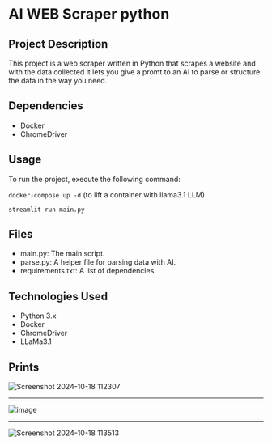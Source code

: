 # AI WEB Scraper python
## Project Description
This project is a web scraper written in Python that scrapes a website and with the data collected it lets you give a promt to an AI to parse or structure the data in the way you need.

## Dependencies
* Docker
* ChromeDriver

## Usage
To run the project, execute the following command: 

```docker-compose up -d```
 (to lift a container with llama3.1 LLM)

```streamlit run main.py```

## Files

* main.py: The main script.
* parse.py: A helper file for parsing data with AI.
* requirements.txt: A list of dependencies.

## Technologies Used
* Python 3.x
* Docker
* ChromeDriver
* LLaMa3.1

## Prints

![Screenshot 2024-10-18 112307](https://github.com/user-attachments/assets/f1b962b4-d1b3-4762-80a2-c5a52858a68f)

------

![image](https://github.com/user-attachments/assets/7d03b7de-99e3-4f0e-b2df-59f1c5d745b4)


------

![Screenshot 2024-10-18 113513](https://github.com/user-attachments/assets/7e01903d-4236-4ce5-9562-4574b78289db)
